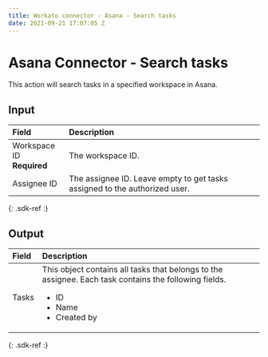 ```yaml
---
title: Workato connector - Asana - Search tasks 
date: 2021-09-21 17:07:05 Z
---
```


# Asana Connector - Search tasks 
This action will search tasks in a specified workspace in Asana.

## Input

| Field | Description |
|:--- |:--- |
| Workspace ID<br>**Required** | The workspace ID. |
| Assignee ID | The assignee ID. Leave empty to get tasks assigned to the authorized user. |
{: .sdk-ref :}

## Output

| Field | Description |
|:--- |:--- |
| Tasks | This object contains all tasks that belongs to the assignee. Each task contains the following fields.<ul><li>ID</li><li>Name</li><li>Created by</li></ul> |
{: .sdk-ref :}

